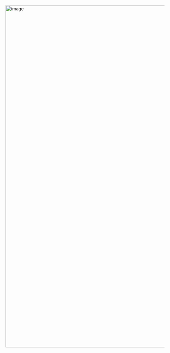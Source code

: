 <img width="1920" height="1080" alt="image" src="https://github.com/user-attachments/assets/45e478f5-9f65-4a5f-8c31-29ad142c7b8b" />
